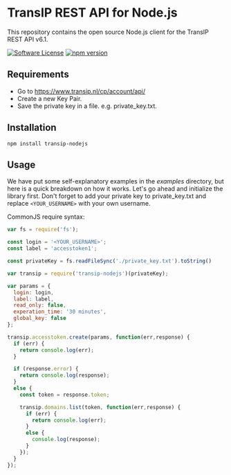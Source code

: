 TransIP REST API for Node.js
============================

This repository contains the open source Node.js client for the TransIP REST API v6.1.

[![Software License](https://img.shields.io/badge/license-MIT-brightgreen.svg?style=flat-square)](LICENSE) [![npm version](https://img.shields.io/npm/v/transip-nodejs.svg?style=flat)](https://www.npmjs.com/package/transip-nodejs)

Requirements
------------
- Go to https://www.transip.nl/cp/account/api/
- Create a new Key Pair.
- Save the private key in a file. e.g. private_key.txt.

Installation
------------

`npm install transip-nodejs`

Usage
-----

We have put some self-explanatory examples in the *examples* directory, but here is a quick breakdown on how it works.
Let's go ahead and initialize the library first. Don't forget to add your private key to private_key.txt and replace `<YOUR_USERNAME>` with your own username.

CommonJS require syntax:

```javascript
var fs = require('fs');

const login = '<YOUR_USERNAME>';
const label = 'accesstoken1';

const privateKey = fs.readFileSync('./private_key.txt').toString()

var transip = require('transip-nodejs')(privateKey);

var params = {
  login: login,
  label: label,
  read_only: false,
  experation_time: '30 minutes',
  global_key: false
};

transip.accesstoken.create(params, function(err,response) {
  if (err) {
    return console.log(err);
  }

  if (response.error) {
    return console.log(response);
  }
  else {
    const token = response.token;

    transip.domains.list(token, function(err,response) {
      if (err) {
        return console.log(err);
      }
      else {
        console.log(response);
      }
    });
  }
});
```
